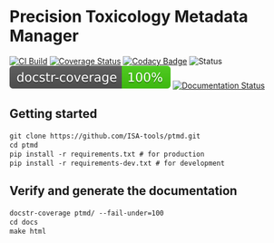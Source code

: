 # Precision Toxicology Metadata Manager
[![CI Build](https://github.com/ISA-tools/PTMD/actions/workflows/build.yml/badge.svg)](https://github.com/ISA-tools/PTMD/actions/workflows/build.yml)
[![Coverage Status](https://coveralls.io/repos/github/ISA-tools/PTMD/badge.svg?branch=main)](https://coveralls.io/github/ISA-tools/PTMD?branch=main)
[![Codacy Badge](https://app.codacy.com/project/badge/Grade/341709b9be4141158f01b2930e6a8b97)](https://www.codacy.com/gh/ISA-tools/PTMD/dashboard?utm_source=github.com&amp;utm_medium=referral&amp;utm_content=ISA-tools/PTMD&amp;utm_campaign=Badge_Grade)
![Status](https://camo.githubusercontent.com/d101bf45a713753a714d0cd41b86cd92fbcda60c63f32f48c611e63b5df2e656/68747470733a2f2f696d672e736869656c64732e696f2f62616467652f7374617475732d616c7068612d6f72616e6765)
![Documentation Coverage](./docs_badge.svg)
[![Documentation Status](https://readthedocs.org/projects/precision-toxicology-metadata-manager/badge/?version=latest)](https://precision-toxicology-metadata-manager.readthedocs.io/en/latest/?badge=latest)

## Getting started
```shell
git clone https://github.com/ISA-tools/ptmd.git
cd ptmd
pip install -r requirements.txt # for production
pip install -r requirements-dev.txt # for development
```

## Verify and generate the documentation
```shell
docstr-coverage ptmd/ --fail-under=100
cd docs
make html
```
